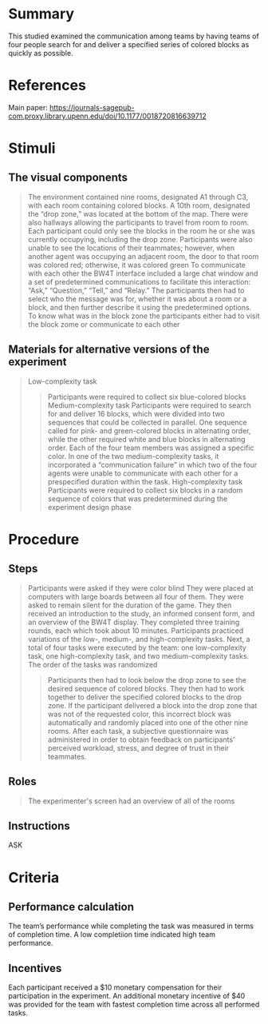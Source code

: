 # Summary
This studied examined the communication among teams by having teams of four people search for and deliver a specified series of colored blocks as quickly as possible.

# References
Main paper: https://journals-sagepub-com.proxy.library.upenn.edu/doi/10.1177/0018720816639712

# Stimuli
## The visual components
>The environment contained nine rooms, designated A1 through C3, with each room containing colored blocks. A 10th room, designated the “drop zone,” was located at the bottom of the map. There were also hallways allowing the participants to travel from room to room.
>Each participant could only see the blocks in the room he or she was currently occupying, including the drop zone. Participants were also unable to see the locations of their teammates; however, when another agent was occupying an adjacent room, the door to that room was colored red; otherwise, it was colored green
>To communicate with each other the BW4T interface included a large chat window and a set of predetermined communications to facilitate this interaction: “Ask,” “Question,” “Tell,” and “Relay.” The participants then had to select who the message was for, whether it was about a room or a block, and then further describe it using the predetermined options.
>To know what was in the block zone the participants either had to visit the block zome or communicate to each other

## Materials for alternative versions of the experiment 
>Low-complexity task
>> Participants were required to collect six blue-colored blocks
>Medium-complexity task
>> Participants were required to search for and deliver 16 blocks, which were divided into two sequences that could be collected in parallel. One sequence called for pink- and green-colored blocks in alternating order, while the other required white and blue blocks in alternating order. Each of the four team members was assigned a specific color.
>> In one of the two medium-complexity tasks, it incorporated a “communication failure” in which two of the four agents were unable to communicate with each other for a prespecified duration within the task.
>High-complexity task
>> Participants were required to collect six blocks in a random sequence of colors that was predetermined during the experiment design phase

# Procedure
## Steps
> Participants were asked if they were color blind
> They were placed at computers with large boards between all four of them. They were asked to remain silent for the duration of the game. 
> They then received an introduction to the study, an informed consent form, and an overview of the BW4T display. 
> They completed three training rounds, each which took about 10 minutes. Participants practiced variations of the low-, medium-, and high-complexity tasks.
> Next, a total of four tasks were executed by the team: one low-complexity task, one high-complexity task, and two medium-complexity tasks. The order of the tasks was randomized
>>Participants then had to look below the drop zone to see the desired sequence of colored blocks. They then had to work together to deliver the specified colored blocks to the drop zone.
>> If the participant delivered a block into the drop zone that was not of the requested color, this incorrect block was automatically and randomly placed into one of the other nine rooms.
>> After each task, a subjective questionnaire was administered in order to obtain feedback on participants’ perceived workload, stress, and degree of trust in their teammates.

## Roles 
>The experimenter's screen had an overview of all of the rooms

## Instructions
ASK

# Criteria
## Performance calculation
The team’s performance while completing the task was measured in terms of completion time. A low completiion time indicated high team performance. 

## Incentives
Each participant received a $10 monetary compensation for their participation in the experiment. An additional monetary incentive of $40 was provided for the team with fastest completion time across all performed tasks.
